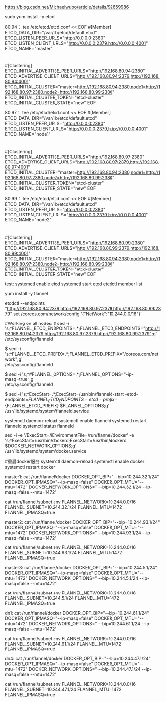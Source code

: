 https://blog.csdn.net/Michaelwubo/article/details/92659986

sudo yum install -y etcd

80.94：
tee /etc/etcd/etcd.conf << EOF
#[Member]
ETCD_DATA_DIR="/var/lib/etcd/default.etcd"
ETCD_LISTEN_PEER_URLS="http://0.0.0.0:2380"
ETCD_LISTEN_CLIENT_URLS="http://0.0.0.0:2379,http://0.0.0.0:4001"
ETCD_NAME="master"
#
#[Clustering]
ETCD_INITIAL_ADVERTISE_PEER_URLS="http://192.168.80.94:2380"
ETCD_ADVERTISE_CLIENT_URLS="http://192.168.80.94:2379,http://192.168.80.94:4001"
ETCD_INITIAL_CLUSTER="master=http://192.168.80.94:2380,node1=http://192.168.80.97:2380,node2=http://192.168.80.99:2380"
ETCD_INITIAL_CLUSTER_TOKEN="etcd-cluster"
ETCD_INITIAL_CLUSTER_STATE="new"
EOF

80.97：
tee /etc/etcd/etcd.conf << EOF
#[Member]
ETCD_DATA_DIR="/var/lib/etcd/default.etcd"
ETCD_LISTEN_PEER_URLS="http://0.0.0.0:2380"
ETCD_LISTEN_CLIENT_URLS="http://0.0.0.0:2379,http://0.0.0.0:4001"
ETCD_NAME="node1"
#
#[Clustering]
ETCD_INITIAL_ADVERTISE_PEER_URLS="http://192.168.80.97:2380"
ETCD_ADVERTISE_CLIENT_URLS="http://192.168.80.97:2379,http://192.168.80.97:4001"
ETCD_INITIAL_CLUSTER="master=http://192.168.80.94:2380,node1=http://192.168.80.97:2380,node2=http://192.168.80.99:2380"
ETCD_INITIAL_CLUSTER_TOKEN="etcd-cluster"
ETCD_INITIAL_CLUSTER_STATE="new"
EOF

80.99：
tee /etc/etcd/etcd.conf << EOF
#[Member]
ETCD_DATA_DIR="/var/lib/etcd/default.etcd"
ETCD_LISTEN_PEER_URLS="http://0.0.0.0:2380"
ETCD_LISTEN_CLIENT_URLS="http://0.0.0.0:2379,http://0.0.0.0:4001"
ETCD_NAME="node2"
#
#[Clustering]
ETCD_INITIAL_ADVERTISE_PEER_URLS="http://192.168.80.99:2380"
ETCD_ADVERTISE_CLIENT_URLS="http://192.168.80.99:2379,http://192.168.80.99:4001"
ETCD_INITIAL_CLUSTER="master=http://192.168.80.94:2380,node1=http://192.168.80.97:2380,node2=http://192.168.80.99:2380"
ETCD_INITIAL_CLUSTER_TOKEN="etcd-cluster"
ETCD_INITIAL_CLUSTER_STATE="new"
EOF


test:
systemctl enable etcd
systemctl start etcd
etcdctl member list

yum install -y flannel

etcdctl --endpoints "http://192.168.80.94:2379,http://192.168.80.97:2379,http://192.168.80.99:2379" set /coreos.com/network/config '{"NetWork":"10.244.0.0/16"}'

#Working on all nodes:
$ sed -i 's;^FLANNEL_ETCD_ENDPOINTS=.*;FLANNEL_ETCD_ENDPOINTS="http://192.168.80.94:2379,http://192.168.80.97:2379,http://192.168.80.99:2379";g' \
/etc/sysconfig/flanneld

$ sed -i 's;^FLANNEL_ETCD_PREFIX=.*;FLANNEL_ETCD_PREFIX="/coreos.com/network";g' \
/etc/sysconfig/flanneld

$ sed -i 's;^#FLANNEL_OPTIONS=.*;FLANNEL_OPTIONS="-ip-masq=true";g' \
/etc/sysconfig/flanneld

$ sed -i 's;^ExecStart=.*;ExecStart=/usr/bin/flanneld-start -etcd-endpoints=${FLANNEL_ETCD_ENDPOINTS} -etcd-prefix=${FLANNEL_ETCD_PREFIX} $FLANNEL_OPTIONS;g' \
/usr/lib/systemd/system/flanneld.service

systemctl daemon-reload
systemctl enable flanneld
systemctl restart flanneld
systemctl status flanneld

<!-- #Disabling ExecStartPost in /usr/lib/systemd/system/flanneld.service while rebooting, change a new ip -->

<!-- #防止重启后可以IP会变更，使用/data/flannel/docker文件
mkdir -p /data/flannel/
cp -a /run/flannel/docker /data/flannel/docker -->


sed -i -e '/ExecStart=/iEnvironmentFile=/run/flannel/docker' -e 's;^ExecStart=/usr/bin/dockerd;ExecStart=/usr/bin/dockerd $DOCKER_NETWORK_OPTIONS;g' \
/usr/lib/systemd/system/docker.service

#重启docker服务
systemctl daemon-reload
systemctl enable docker
systemctl restart docker


master1:
cat /run/flannel/docker
DOCKER_OPT_BIP="--bip=10.244.32.1/24"
DOCKER_OPT_IPMASQ="--ip-masq=false"
DOCKER_OPT_MTU="--mtu=1472"
DOCKER_NETWORK_OPTIONS=" --bip=10.244.32.1/24 --ip-masq=false --mtu=1472"

cat /run/flannel/subnet.env
FLANNEL_NETWORK=10.244.0.0/16
FLANNEL_SUBNET=10.244.32.1/24
FLANNEL_MTU=1472
FLANNEL_IPMASQ=true

master2:
cat /run/flannel/docker
DOCKER_OPT_BIP="--bip=10.244.93.1/24"
DOCKER_OPT_IPMASQ="--ip-masq=false"
DOCKER_OPT_MTU="--mtu=1472"
DOCKER_NETWORK_OPTIONS=" --bip=10.244.93.1/24 --ip-masq=false --mtu=1472"

cat /run/flannel/subnet.env
FLANNEL_NETWORK=10.244.0.0/16
FLANNEL_SUBNET=10.244.93.1/24
FLANNEL_MTU=1472
FLANNEL_IPMASQ=true

master3:
cat /run/flannel/docker
DOCKER_OPT_BIP="--bip=10.244.5.1/24"
DOCKER_OPT_IPMASQ="--ip-masq=false"
DOCKER_OPT_MTU="--mtu=1472"
DOCKER_NETWORK_OPTIONS=" --bip=10.244.5.1/24 --ip-masq=false --mtu=1472"

cat /run/flannel/subnet.env
FLANNEL_NETWORK=10.244.0.0/16
FLANNEL_SUBNET=10.244.5.1/24
FLANNEL_MTU=1472
FLANNEL_IPMASQ=true

dn1:
cat /run/flannel/docker
DOCKER_OPT_BIP="--bip=10.244.61.1/24"
DOCKER_OPT_IPMASQ="--ip-masq=false"
DOCKER_OPT_MTU="--mtu=1472"
DOCKER_NETWORK_OPTIONS=" --bip=10.244.61.1/24 --ip-masq=false --mtu=1472"

cat /run/flannel/subnet.env
FLANNEL_NETWORK=10.244.0.0/16
FLANNEL_SUBNET=10.244.61.1/24
FLANNEL_MTU=1472
FLANNEL_IPMASQ=true

dn4:
cat /run/flannel/docker
DOCKER_OPT_BIP="--bip=10.244.47.1/24"
DOCKER_OPT_IPMASQ="--ip-masq=false"
DOCKER_OPT_MTU="--mtu=1472"
DOCKER_NETWORK_OPTIONS=" --bip=10.244.47.1/24 --ip-masq=false --mtu=1472"

cat /run/flannel/subnet.env
FLANNEL_NETWORK=10.244.0.0/16
FLANNEL_SUBNET=10.244.47.1/24
FLANNEL_MTU=1472
FLANNEL_IPMASQ=true
